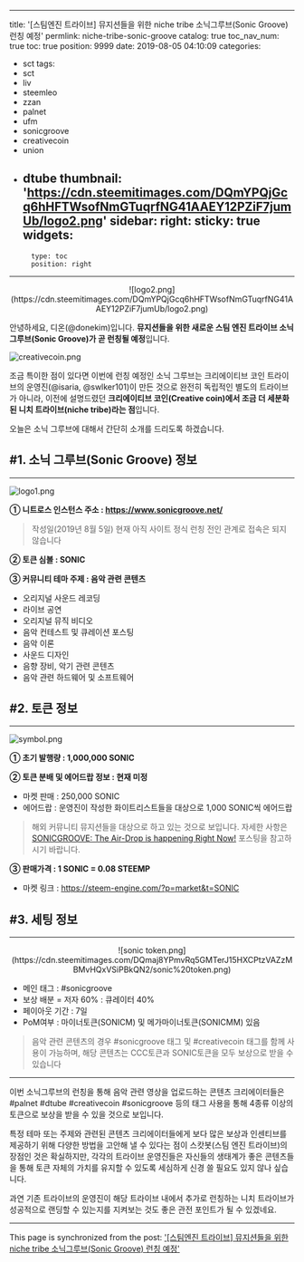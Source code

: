 
---
title: '[스팀엔진 트라이브] 뮤지션들을 위한 niche tribe 소닉그루브(Sonic Groove) 런칭 예정'
permlink: niche-tribe-sonic-groove
catalog: true
toc_nav_num: true
toc: true
position: 9999
date: 2019-08-05 04:10:09
categories:
- sct
tags:
- sct
- liv
- steemleo
- zzan
- palnet
- ufm
- sonicgroove
- creativecoin
- union
- dtube
thumbnail: 'https://cdn.steemitimages.com/DQmYPQjGcq6hHFTWsofNmGTuqrfNG41AAEY12PZiF7jumUb/logo2.png'
sidebar:
    right:
        sticky: true
widgets:
    -
        type: toc
        position: right
---


<center>![logo2.png](https://cdn.steemitimages.com/DQmYPQjGcq6hHFTWsofNmGTuqrfNG41AAEY12PZiF7jumUb/logo2.png)</center>

안녕하세요, 디온(@donekim)입니다. **뮤지션들을 위한 새로운 스팀 엔진 트라이브 소닉 그루브(Sonic Groove)가 곧 런칭될 예정**입니다. 

![creativecoin.png](https://cdn.steemitimages.com/DQmdN9NHBQt1DtgozPJL3zD4KA2kYpDPrpurgHxqRBj4uPg/creativecoin.png)


조금 특이한 점이 있다면 이번에 런칭 예정인 소닉 그루브는 크리에이티브 코인 트라이브의 운영진(@isaria, @swlker101)이 만든 것으로 완전히 독립적인 별도의 트라이브가 아니라, 이전에 설명드렸던 **크리에이티브 코인(Creative coin)에서 조금 더 세분화된 니치 트라이브(niche tribe)라는 점**입니다. 

오늘은 소닉 그루브에 대해서 간단히 소개를 드리도록 하겠습니다.


## #1. 소닉 그루브(Sonic Groove) 정보
---
![logo1.png](https://cdn.steemitimages.com/DQmad5mwREdMBRW8tGqWeWCRDH4m1ppCKaGyA6D8n5yxWPU/logo1.png)

**① 니트로스 인스턴스 주소 : https://www.sonicgroove.net/**

> 작성일(2019년 8월 5일) 현재 아직 사이트 정식 런칭 전인 관계로 접속은 되지 않습니다

**② 토큰 심볼 : SONIC**

**③ 커뮤니티 테마 주제 : 음악 관련 콘텐츠**

- 오리지널 사운드 레코딩
- 라이브 공연
- 오리지널 뮤직 비디오
- 음악 컨테스트 및 큐레이션 포스팅
- 음악 이론
- 사운드 디자인
- 음향 장비, 악기 관련 콘텐츠
- 음악 관련 하드웨어 및 소프트웨어


## #2. 토큰 정보
---


![symbol.png](https://cdn.steemitimages.com/DQmRVBsbKm2aEoVWA832i1j9eYEGsurNxEUH7AaM5YogTD6/symbol.png)

**① 초기 발행량 : 1,000,000 SONIC**

**② 토큰 분배 및 에어드랍 정보 : 현재 미정**
- 마켓 판매 : 250,000 SONIC
- 에어드랍 : 운영진이 작성한 화이트리스트들을 대상으로 1,000 SONIC씩 에어드랍

> 해외 커뮤니티 뮤지션들을 대상으로 하고 있는 것으로 보입니다.
> 자세한 사항은 [SONICGROOVE: The Air-Drop is happening Right Now!](https://steemit.com/palnet/@swelker101/sonicgroove-the-air-drop-is-happening-right-now) 포스팅을 참고하시기 바랍니다.

**③ 판매가격 : 1 SONIC = 0.08 STEEMP**

- 마켓 링크 : https://steem-engine.com/?p=market&t=SONIC

## #3. 세팅 정보
---

<center>![sonic token.png](https://cdn.steemitimages.com/DQmaj8YPmvRq5GMTerJ15HXCPtzVAZzMBMvHQxVSiPBkQN2/sonic%20token.png)</center>

- 메인 태그 : #sonicgroove
- 보상 배분 = 저자 60% : 큐레이터 40%
- 페이아웃 기간 : 7일
- PoM여부 : 마이너토큰(SONICM) 및 메가마이너토큰(SONICMM) 있음

> 음악 관련 콘텐츠의 경우 #sonicgroove 태그 및 #creativecoin 태그를 함께 사용이 가능하며, 해당 콘텐츠는 CCC토큰과 SONIC토큰을 모두 보상으로 받을 수 있습니다

 ---

이번 소닉그루브의 런칭을 통해 음악 관련 영상을 업로드하는 콘텐츠 크리에이터들은 #palnet #dtube #creativecoin #sonicgroove 등의 태그 사용을 통해 4종류 이상의 토큰으로 보상을 받을 수 있을 것으로 보입니다. 

특정 테마 또는 주제와 관련된 콘텐츠 크리에이터들에게 보다 많은 보상과 인센티브를 제공하기 위해 다양한 방법을 고안해 낼 수 있다는 점이 스캇봇(스팀 엔진 트라이브)의 장점인 것은 확실하지만, 각각의 트라이브 운영진들은 자신들의 생태계가 좋은 콘텐츠들을 통해 토큰 자체의 가치를 유지할 수 있도록 세심하게 신경 쓸 필요도 있지 않나 싶습니다. 

과연 기존 트라이브의 운영진이 해당 트라이브 내에서 추가로 런칭하는 니치 트라이브가 성공적으로 랜딩할 수 있는지를 지켜보는 것도 좋은 관전 포인트가 될 수 있겠네요.

- - -

This page is synchronized from the post: ['[스팀엔진 트라이브] 뮤지션들을 위한 niche tribe 소닉그루브(Sonic Groove) 런칭 예정'](https://steemit.com/@donekim/niche-tribe-sonic-groove)
